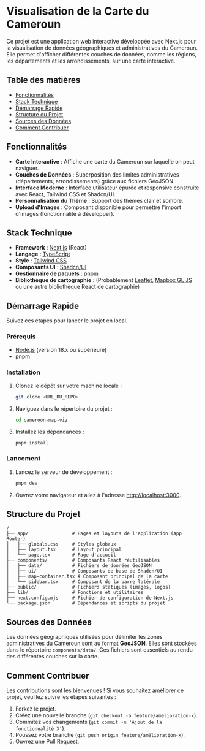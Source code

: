 # Visualisation de la Carte du Cameroun

Ce projet est une application web interactive développée avec Next.js pour la visualisation de données géographiques et administratives du Cameroun. Elle permet d'afficher différentes couches de données, comme les régions, les départements et les arrondissements, sur une carte interactive.

## Table des matières

- [Fonctionnalités](#fonctionnalités)
- [Stack Technique](#stack-technique)
- [Démarrage Rapide](#démarrage-rapide)
- [Structure du Projet](#structure-du-projet)
- [Sources des Données](#sources-des-données)
- [Comment Contribuer](#comment-contribuer)

## Fonctionnalités

- **Carte Interactive** : Affiche une carte du Cameroun sur laquelle on peut naviguer.
- **Couches de Données** : Superposition des limites administratives (départements, arrondissements) grâce aux fichiers GeoJSON.
- **Interface Moderne** : Interface utilisateur épurée et responsive construite avec React, Tailwind CSS et Shadcn/UI.
- **Personnalisation du Thème** : Support des thèmes clair et sombre.
- **Upload d'Images** : Composant disponible pour permettre l'import d'images (fonctionnalité à développer).

## Stack Technique

- **Framework** : [Next.js](https://nextjs.org/) (React)
- **Langage** : [TypeScript](https://www.typescriptlang.org/)
- **Style** : [Tailwind CSS](https://tailwindcss.com/)
- **Composants UI** : [Shadcn/UI](https://ui.shadcn.com/)
- **Gestionnaire de paquets** : [pnpm](https://pnpm.io/)
- **Bibliothèque de cartographie** : (Probablement [Leaflet](https://leafletjs.com/), [Mapbox GL JS](https://docs.mapbox.com/mapbox-gl-js/guides/) ou une autre bibliothèque React de cartographie)

## Démarrage Rapide

Suivez ces étapes pour lancer le projet en local.

### Prérequis

- [Node.js](https://nodejs.org/en/) (version 18.x ou supérieure)
- [pnpm](https://pnpm.io/installation)

### Installation

1.  Clonez le dépôt sur votre machine locale :
    ```bash
    git clone <URL_DU_REPO>
    ```

2.  Naviguez dans le répertoire du projet :
    ```bash
    cd cameroon-map-viz
    ```

3.  Installez les dépendances :
    ```bash
    pnpm install
    ```

### Lancement

1.  Lancez le serveur de développement :
    ```bash
    pnpm dev
    ```

2.  Ouvrez votre navigateur et allez à l'adresse [http://localhost:3000](http://localhost:3000).

## Structure du Projet

```
/
├── app/                # Pages et layouts de l'application (App Router)
│   ├── globals.css     # Styles globaux
│   ├── layout.tsx      # Layout principal
│   └── page.tsx        # Page d'accueil
├── components/         # Composants React réutilisables
│   ├── data/           # Fichiers de données GeoJSON
│   ├── ui/             # Composants de base de Shadcn/UI
│   ├── map-container.tsx # Composant principal de la carte
│   └── sidebar.tsx     # Composant de la barre latérale
├── public/             # Fichiers statiques (images, logos)
├── lib/                # Fonctions et utilitaires
├── next.config.mjs     # Fichier de configuration de Next.js
└── package.json        # Dépendances et scripts du projet
```

## Sources des Données

Les données géographiques utilisées pour délimiter les zones administratives du Cameroun sont au format **GeoJSON**. Elles sont stockées dans le répertoire `components/data/`. Ces fichiers sont essentiels au rendu des différentes couches sur la carte.

## Comment Contribuer

Les contributions sont les bienvenues ! Si vous souhaitez améliorer ce projet, veuillez suivre les étapes suivantes :

1.  Forkez le projet.
2.  Créez une nouvelle branche (`git checkout -b feature/amélioration-x`).
3.  Commitez vos changements (`git commit -m 'Ajout de la fonctionnalité X'`).
4.  Poussez votre branche (`git push origin feature/amélioration-x`).
5.  Ouvrez une Pull Request.
